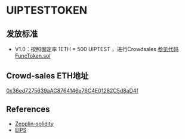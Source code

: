# UIPTESTTOKEN

## 发放标准

- V1.0：按照固定率 1ETH = 500 UIPTEST ，进行Crowdsales
[参见代码FuncToken.sol](https://github.com/SheldonHH/UIPTESTTOKEN/blob/9f1236e6d277d60613e8b8b88353b4f469146cf2/FuncToken.sol#L22)




## Crowd-sales ETH地址
[0x36ed7275639aAC8764146e76C4E01282C5d8aD4f](https://etherscan.io/address/0x36ed7275639aAC8764146e76C4E01282C5d8aD4f)


## References
- [Zepplin-solidity](https://github.com/OpenZeppelin/zeppelin-solidity/tree/0bcf0a20010027d061414d01a1081c971c5064a5)
- [EIPS](https://github.com/ethereum/EIPs/issues/20)
